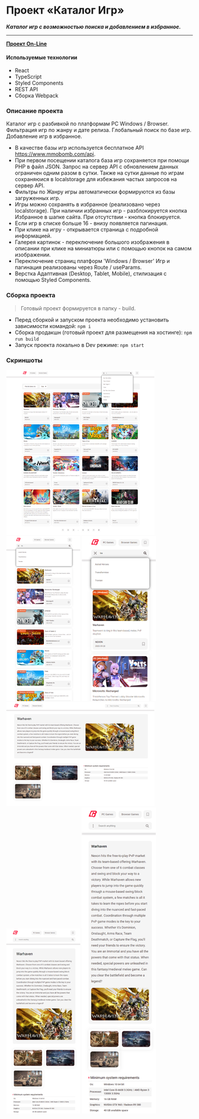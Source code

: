 # Проект «Каталог Игр»

**_Каталог игр с возможностью поиска и добавлением в избранное._**

---

**[Проект On-Line](https://games.dendev.ru)**

#### Используемые технологии

-   React
-   TypeScript
-   Styled Components
-   REST API
-   Сборка Webpack

### Описание проекта

Каталог игр с разбивкой по платформам PC Windows / Browser. Фильтрация игр по жанру и дате релиза. Глобальный поиск по базе игр. Добавление игр в избранное.

-   В качестве базы игр используется бесплатное API https://www.mmobomb.com/api.
-   При первом посещении каталога база игр сохраняется при помощи PHP в файл JSON. Запрос на сервер API с обновлением данных ограничен одним разом в сутки. Также на сутки данные по играм сохраняюися в localstorage для избежания частых запросов на сервер API.
-   Фильтры по Жанру игры автоматически формируются из базы загруженных игр.
-   Игры можно сохранять в избранное (реализовано через localstorage). При наличии избранных игр - разблокируется кнопка Избранное в шапке сайта. При отсутствии - кнопка блокируется.
-   Если игр в списке больше 16 - внизу появляется пагинация.
-   При клике на игру - открывается страница с подробной информацией.
-   Галерея картинок - переключение большого изображения в описании при клике на миниатюры или с помощью кнопок на самом изображении.
-   Переключение страниц платформ 'Windows / Browser' Игр и пагинация реализованы через Route / useParams.
-   Верстка Адаптивная (Desktop, Tablet, Mobile), стилизация с помощью Styled Components.

### Сборка проекта

> Готовый проект формируется в папку - build.

-   Перед сборкой и запуском проекта необходимо установить зависимости командой: `npm i`
-   Сборка продакшн (готовый проект для размещения на хостинге): `npm run build`
-   Запуск проекта локально в Dev режиме: `npm start`

### Скриншоты

![Скриншот Главная desktop](/screenshots/main_desktop.jpg)
![Скриншот Главная tablet](/screenshots/main_tablet.jpg)
![Скриншот Главная mobile](/screenshots/main_mobile.jpg)
![Скриншот Информация об игре desktop](/screenshots/game_desktop.jpg)
![Скриншот Информация об игре tablet](/screenshots/game_tablet.jpg)
![Скриншот Информация об игре mobile](/screenshots/game_mobile.jpg)
